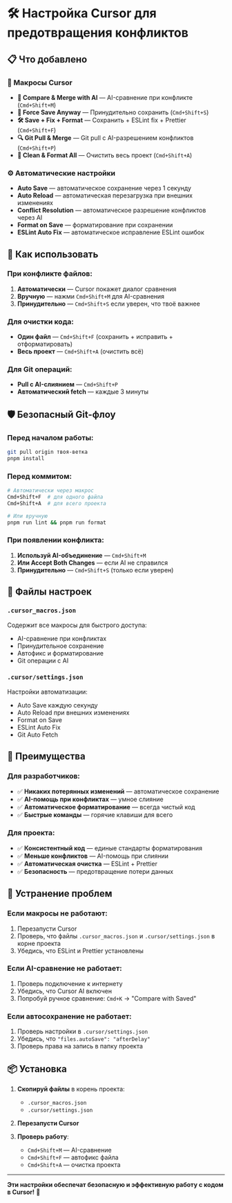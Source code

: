 # 🛠 Настройка Cursor для предотвращения конфликтов

## 📋 Что добавлено

### 🔧 Макросы Cursor
- **📐 Compare & Merge with AI** — AI-сравнение при конфликте (`Cmd+Shift+M`)
- **💾 Force Save Anyway** — Принудительно сохранить (`Cmd+Shift+S`)
- **🛠 Save + Fix + Format** — Сохранить + ESLint fix + Prettier (`Cmd+Shift+F`)
- **🔍 Git Pull & Merge** — Git pull с AI-разрешением конфликтов (`Cmd+Shift+P`)
- **🧹 Clean & Format All** — Очистить весь проект (`Cmd+Shift+A`)

### ⚙️ Автоматические настройки
- **Auto Save** — автоматическое сохранение через 1 секунду
- **Auto Reload** — автоматическая перезагрузка при внешних изменениях
- **Conflict Resolution** — автоматическое разрешение конфликтов через AI
- **Format on Save** — форматирование при сохранении
- **ESLint Auto Fix** — автоматическое исправление ESLint ошибок

## 🚀 Как использовать

### При конфликте файлов:
1. **Автоматически** — Cursor покажет диалог сравнения
2. **Вручную** — нажми `Cmd+Shift+M` для AI-сравнения
3. **Принудительно** — `Cmd+Shift+S` если уверен, что твоё важнее

### Для очистки кода:
- **Один файл** — `Cmd+Shift+F` (сохранить + исправить + отформатировать)
- **Весь проект** — `Cmd+Shift+A` (очистить всё)

### Для Git операций:
- **Pull с AI-слиянием** — `Cmd+Shift+P`
- **Автоматический fetch** — каждые 3 минуты

## 🛡️ Безопасный Git-флоу

### Перед началом работы:
```bash
git pull origin твоя-ветка
pnpm install
```

### Перед коммитом:
```bash
# Автоматически через макрос
Cmd+Shift+F  # для одного файла
Cmd+Shift+A  # для всего проекта

# Или вручную
pnpm run lint && pnpm run format
```

### При появлении конфликта:
1. **Используй AI-объединение** — `Cmd+Shift+M`
2. **Или Accept Both Changes** — если AI не справился
3. **Принудительно** — `Cmd+Shift+S` (только если уверен)

## 📁 Файлы настроек

### `.cursor_macros.json`
Содержит все макросы для быстрого доступа:
- AI-сравнение при конфликтах
- Принудительное сохранение
- Автофикс и форматирование
- Git операции с AI

### `.cursor/settings.json`
Настройки автоматизации:
- Auto Save каждую секунду
- Auto Reload при внешних изменениях
- Format on Save
- ESLint Auto Fix
- Git Auto Fetch

## 🎯 Преимущества

### Для разработчиков:
- ✅ **Никаких потерянных изменений** — автоматическое сохранение
- ✅ **AI-помощь при конфликтах** — умное слияние
- ✅ **Автоматическое форматирование** — всегда чистый код
- ✅ **Быстрые команды** — горячие клавиши для всего

### Для проекта:
- ✅ **Консистентный код** — единые стандарты форматирования
- ✅ **Меньше конфликтов** — AI-помощь при слиянии
- ✅ **Автоматическая очистка** — ESLint + Prettier
- ✅ **Безопасность** — предотвращение потери данных

## 🔧 Устранение проблем

### Если макросы не работают:
1. Перезапусти Cursor
2. Проверь, что файлы `.cursor_macros.json` и `.cursor/settings.json` в корне проекта
3. Убедись, что ESLint и Prettier установлены

### Если AI-сравнение не работает:
1. Проверь подключение к интернету
2. Убедись, что Cursor AI включен
3. Попробуй ручное сравнение: `Cmd+K` → "Compare with Saved"

### Если автосохранение не работает:
1. Проверь настройки в `.cursor/settings.json`
2. Убедись, что `"files.autoSave": "afterDelay"`
3. Проверь права на запись в папку проекта

## 📦 Установка

1. **Скопируй файлы** в корень проекта:
   - `.cursor_macros.json`
   - `.cursor/settings.json`

2. **Перезапусти Cursor**

3. **Проверь работу**:
   - `Cmd+Shift+M` — AI-сравнение
   - `Cmd+Shift+F` — автофикс файла
   - `Cmd+Shift+A` — очистка проекта

---

**Эти настройки обеспечат безопасную и эффективную работу с кодом в Cursor!** 🚀 